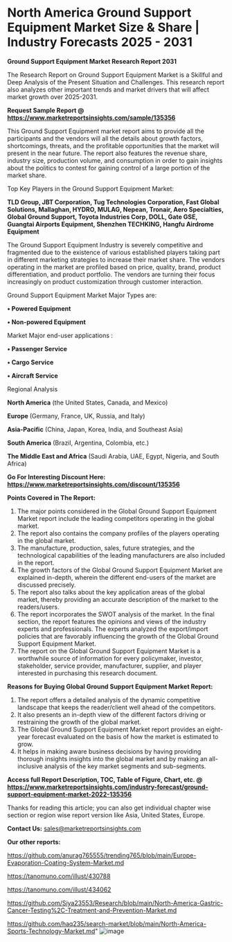 # North America Ground Support Equipment Market Size & Share | Industry Forecasts 2025 - 2031

<strong>Ground Support Equipment Market Research Report 2031</strong>

The Research Report on Ground Support Equipment Market is a Skillful and Deep Analysis of the Present Situation and Challenges. This research report also analyzes other important trends and market drivers that will affect market growth over 2025-2031.

<strong>Request Sample Report @ <a href=https://www.marketreportsinsights.com/sample/135356>https://www.marketreportsinsights.com/sample/135356</a></strong>

This Ground Support Equipment market report aims to provide all the participants and the vendors will all the details about growth factors, shortcomings, threats, and the profitable opportunities that the market will present in the near future. The report also features the revenue share, industry size, production volume, and consumption in order to gain insights about the politics to contest for gaining control of a large portion of the market share.

Top Key Players in the Ground Support Equipment Market:

<strong>TLD Group, JBT Corporation, Tug Technologies Corporation, Fast Global Solutions, Mallaghan, HYDRO, MULAG, Nepean, Tronair, Aero Specialties, Global Ground Support, Toyota Industries Corp, DOLL, Gate GSE, Guangtai Airports Equipment, Shenzhen TECHKING, Hangfu Airdrome Equipment</strong>

The Ground Support Equipment Industry is severely competitive and fragmented due to the existence of various established players taking part in different marketing strategies to increase their market share. The vendors operating in the market are profiled based on price, quality, brand, product differentiation, and product portfolio. The vendors are turning their focus increasingly on product customization through customer interaction.

Ground Support Equipment Market Major Types are:

<strong>• Powered Equipment

• Non-powered Equipment</strong>

Market Major end-user applications :

<strong>• Passenger Service

• Cargo Service

• Aircraft Service</strong>

Regional Analysis

</u><strong><b>North America</b></strong> (the United States, Canada, and Mexico)

<strong><b>Europe </b></strong>(Germany, France, UK, Russia, and Italy)

<strong><b>Asia-Pacific</b></strong> (China, Japan, Korea, India, and Southeast Asia)

<strong><b>South America</b></strong> (Brazil, Argentina, Colombia, etc.)

<strong><b>The Middle East and Africa</b></strong> (Saudi Arabia, UAE, Egypt, Nigeria, and South Africa)

<strong>Go For Interesting Discount Here: <a href=https://www.marketreportsinsights.com/discount/135356>https://www.marketreportsinsights.com/discount/135356</a></strong>

<strong>Points Covered in The Report:</strong>
<ol>
  <li>The major points considered in the Global Ground Support Equipment Market report include the leading competitors operating in the global market.</li>
  <li>The report also contains the company profiles of the players operating in the global market.</li>
  <li>The manufacture, production, sales, future strategies, and the technological capabilities of the leading manufacturers are also included in the report.</li>
  <li>The growth factors of the Global Ground Support Equipment Market are explained in-depth, wherein the different end-users of the market are discussed precisely.</li>
  <li>The report also talks about the key application areas of the global market, thereby providing an accurate description of the market to the readers/users.</li>
  <li>The report incorporates the SWOT analysis of the market. In the final section, the report features the opinions and views of the industry experts and professionals. The experts analyzed the export/import policies that are favorably influencing the growth of the Global Ground Support Equipment Market.</li>
  <li>The report on the Global Ground Support Equipment Market is a worthwhile source of information for every policymaker, investor, stakeholder, service provider, manufacturer, supplier, and player interested in purchasing this research document.</li>
</ol>
<strong>Reasons for Buying Global Ground Support Equipment Market Report:</strong>

<ol>
  <li>The report offers a detailed analysis of the dynamic competitive landscape that keeps the reader/client well ahead of the competitors.</li>
  <li>It also presents an in-depth view of the different factors driving or restraining the growth of the global market.</li>
  <li>The Global Ground Support Equipment Market report provides an eight-year forecast evaluated on the basis of how the market is estimated to grow.</li>
  <li>It helps in making aware business decisions by having providing thorough insights insights into the global market and by making an all-inclusive analysis of the key market segments and sub-segments.</li>
</ol>
<strong>Access full Report Description, TOC, Table of Figure, Chart, etc. @ <a href=https://www.marketreportsinsights.com/industry-forecast/ground-support-equipment-market-2022-135356>https://www.marketreportsinsights.com/industry-forecast/ground-support-equipment-market-2022-135356</a></strong>


Thanks for reading this article; you can also get individual chapter wise section or region wise report version like Asia, United States, Europe.

<strong>Contact Us:</strong>
sales@marketreportsinsights.com

<strong>Our other reports:</strong>

<a href=https://github.com/anurag765555/trending765/blob/main/Europe-Evaporation-Coating-System-Market.md>https://github.com/anurag765555/trending765/blob/main/Europe-Evaporation-Coating-System-Market.md</a>

<a href=https://tanomuno.com/illust/430788>https://tanomuno.com/illust/430788</a>

<a href=https://tanomuno.com/illust/434062>https://tanomuno.com/illust/434062</a>

<a href=https://github.com/Siya23553/Research/blob/main/North-America-Gastric-Cancer-Testing%2C-Treatment-and-Prevention-Market.md>https://github.com/Siya23553/Research/blob/main/North-America-Gastric-Cancer-Testing%2C-Treatment-and-Prevention-Market.md</a>

<a href=https://github.com/haq235/search-market/blob/main/North-America-Sports-Technology-Market.md>https://github.com/haq235/search-market/blob/main/North-America-Sports-Technology-Market.md</a>"
![image](https://github.com/user-attachments/assets/5731f590-f35c-494a-80ed-c31e3058f3aa)
